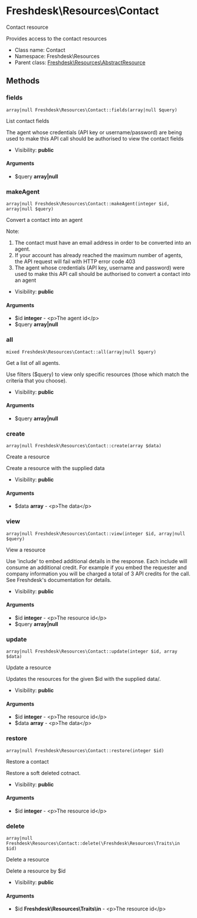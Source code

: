 Freshdesk\Resources\Contact
===============

Contact resource

Provides access to the contact resources


* Class name: Contact
* Namespace: Freshdesk\Resources
* Parent class: [Freshdesk\Resources\AbstractResource](Freshdesk-Resources-AbstractResource.md)







Methods
-------


### fields

    array|null Freshdesk\Resources\Contact::fields(array|null $query)

List contact fields

The agent whose credentials (API key or username/password) are being used to make this API call should be
authorised to view the contact fields

* Visibility: **public**


#### Arguments
* $query **array|null**



### makeAgent

    array|null Freshdesk\Resources\Contact::makeAgent(integer $id, array|null $query)

Convert a contact into an agent

Note:
1. The contact must have an email address in order to be converted into an agent.
2. If your account has already reached the maximum number of agents, the API request will fail with HTTP error code 403
3. The agent whose credentials (API key, username and password) were used to make this API call should be authorised to convert a contact into an agent

* Visibility: **public**


#### Arguments
* $id **integer** - &lt;p&gt;The agent id&lt;/p&gt;
* $query **array|null**



### all

    mixed Freshdesk\Resources\Contact::all(array|null $query)

Get a list of all agents.

Use filters ($query) to view only specific resources (those which match the criteria that you choose).

* Visibility: **public**


#### Arguments
* $query **array|null**



### create

    array|null Freshdesk\Resources\Contact::create(array $data)

Create a resource

Create a resource with the supplied data

* Visibility: **public**


#### Arguments
* $data **array** - &lt;p&gt;The data&lt;/p&gt;



### view

    array|null Freshdesk\Resources\Contact::view(integer $id, array|null $query)

View a resource

Use 'include' to embed additional details in the response. Each include will consume an additional credit.
For example if you embed the requester and company information you will be charged a total of 3 API credits for the call.
See Freshdesk's documentation for details.

* Visibility: **public**


#### Arguments
* $id **integer** - &lt;p&gt;The resource id&lt;/p&gt;
* $query **array|null**



### update

    array|null Freshdesk\Resources\Contact::update(integer $id, array $data)

Update a resource

Updates the resources for the given $id with the supplied data/.

* Visibility: **public**


#### Arguments
* $id **integer** - &lt;p&gt;The resource id&lt;/p&gt;
* $data **array** - &lt;p&gt;The data&lt;/p&gt;



### restore

    array|null Freshdesk\Resources\Contact::restore(integer $id)

Restore a contact

Restore a soft deleted cotnact.

* Visibility: **public**


#### Arguments
* $id **integer** - &lt;p&gt;The resource id&lt;/p&gt;



### delete

    array|null Freshdesk\Resources\Contact::delete(\Freshdesk\Resources\Traits\in $id)

Delete a resource

Delete a resource by $id

* Visibility: **public**


#### Arguments
* $id **Freshdesk\Resources\Traits\in** - &lt;p&gt;The resource id&lt;/p&gt;


